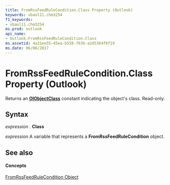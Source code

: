 ```yaml
---
title: FromRssFeedRuleCondition.Class Property (Outlook)
keywords: vbaol11.chm3254
f1_keywords:
- vbaol11.chm3254
ms.prod: outlook
api_name:
- Outlook.FromRssFeedRuleCondition.Class
ms.assetid: 4a31ee55-45ea-b558-763b-a2d5364f6f19
ms.date: 06/08/2017
---
```



# FromRssFeedRuleCondition.Class Property (Outlook)

Returns an **[OlObjectClass](olobjectclass-enumeration-outlook.md)** constant indicating the object's class. Read-only.


## Syntax

 _expression_ . **Class**

 _expression_ A variable that represents a **FromRssFeedRuleCondition** object.


## See also


#### Concepts


[FromRssFeedRuleCondition Object](fromrssfeedrulecondition-object-outlook.md)

